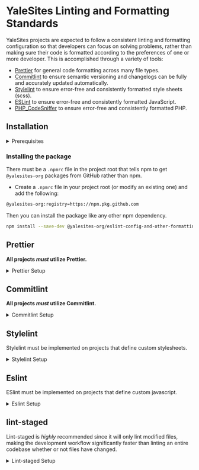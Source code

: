 # YaleSites Linting and Formatting Standards

YaleSites projects are expected to follow a consistent linting and formatting configuration so that developers can focus on solving problems, rather than making sure their code is formatted according to the preferences of one or more developer. This is accomplished through a variety of tools:

- [Prettier](https://prettier.io) for general code formatting across many file types.
- [Commitlint](https://github.com/conventional-changelog/commitlint) to ensure semantic versioning and changelogs can be fully and accurately updated automatically.
- [Stylelint](https://stylelint.io/) to ensure error-free and consistently formatted style sheets (scss).
- [ESLint](https://eslint.org/docs/user-guide/getting-started) to ensure error-free and consistently formatted JavaScript.
- [PHP_CodeSniffer](https://github.com/squizlabs/PHP_CodeSniffer) to ensure error-free and consistently formatted PHP.

## Installation

<details><summary>Prerequisites</summary>

Each environment that needs to pull @yalesites-org packages from GitHub needs to be authenticated using a "Personal Access Token". This only needs to be done once per-environment.

- Go to `https://github.com/settings/tokens/new`
  - In the "Note" field add something like "YaleSites GitHub Packages"
  - Choose an expiration value
  - Check the box for "write:packages" (this will automatically check all of the "repo" boxes as well)
  - Click "Generate token"
- In your terminal initiate the authentication process by typing `npm login --scope=@yalesites-org --registry=https://npm.pkg.github.com`
- Provide in your credentials
  - Username is your GitHub username (all lower case)
  - Password is the token you just created
  - Email is your public email address
- Done!

</details>

### Installing the package

There must be a `.npmrc` file in the project root that tells npm to get `@yalesites-org` packages from GitHub rather than npm.

- Create a `.npmrc` file in your project root (or modify an existing one) and add the following:

```bash
@yalesites-org:registry=https://npm.pkg.github.com
```

Then you can install the package like any other npm dependency.

```bash
npm install --save-dev @yalesites-org/eslint-config-and-other-formatting
```

## Prettier

**All projects _must_ utilize Prettier.**

<details><summary>Prettier Setup</summary>

1. To implement Prettier, add the following to your project's `package.json`:

```json
{
  "prettier": "@yalesites-org/eslint-config-and-other-formatting/prettier.config"
}
```

2. Then, add this script to the `package.json`:

```json
{
  "scripts": {
    "prettier": "prettier components --ignore-unknown"
  }
}
```

(Replace `components` with the path to the top-level directory that contains the project's source code.)

</details>

## Commitlint

**All projects _must_ utilize Commitlint.**

<details><summary>Commitlint Setup</summary>

1. To use Commitlint, create the file `commitlint.config.js` in the project root and add the following:

```js
module.exports = {
  extends: [
    '@yalesites-org/eslint-config-and-other-formatting/commitlint.config',
  ],
};
```

2. Create the husky script by running this in the project root: `npx husky add .husky/commit-msg 'npm run husky:commit-msg'`
3. Then define the script in the `package.json`

```json
{
  "scripts": {
    "husky:commit-msg": "commitlint --edit $1"
  }
}
```

</details>

## Stylelint

Stylelint must be implemented on projects that define custom stylesheets.

<details><summary>Stylelint Setup</summary>

1. To use it, create the file `stylelint.config.js` in the project root and add the following:

```js
module.exports = {
  extends: [
    '@yalesites-org/eslint-config-and-other-formatting/stylelint.config',
  ],
};
```

2. Then, add this script to the `package.json`:

```json
{
  "scripts": {
    "lint:styles": "stylelint 'components/**/*.scss'"
  }
}
```

(Replace `components` with the path to the top-level directory that contains the project's source code.)

</details>

## Eslint

ESlint must be implemented on projects that define custom javascript.

<details><summary>Eslint Setup</summary>

1. To use it, create the file `.eslintrc.js` in the project root and add the following:

```js
module.exports = {
  extends: ['@yalesites-org/eslint-config-and-other-formatting'],
};
```

2. Then, add this script to the `package.json`:

```json
{
  "scripts": {
    "lint:js": "eslint components"
  }
}
```

(Replace `components` with the path to the top-level directory that contains the project's source code.)

</details>

## lint-staged

Lint-staged is _highly_ recommended since it will only lint modified files, making the development workflow significantly faster than linting an entire codebase whether or not files have changed.

<details><summary>Lint-staged Setup</summary>

1. Create the husky script by running this in the project root: `npx husky add .husky/pre-commit 'npm run husky:pre-commit'`
2. Then define the script in the `package.json`

```json
{
  "scripts": {
    "husky:pre-commit": "lint-staged"
  }
}
```

3. Finally, define which file types to lint in your `package.json`. Below is an example that runs stylelint on scss files, eslint on js files and prettier on js, scss, and php files. Each project's requirements will vary, and may or may not need all of these (or more) so adjust according to the project needs.

```json
{
  "lint-staged": {
    "components/**/*.scss": ["npm run lint:styles -- --fix"],
    "components/**/*.js": ["npm run lint:js -- --fix"],
    "components/**/*.{js,scss,php}": ["npm run prettier -- --write"]
  }
}
```

</details>
